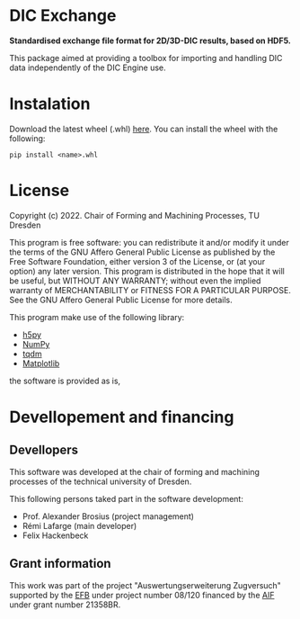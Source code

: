 # DIC Exchange
**Standardised exchange file format for 2D/3D-DIC results, based on HDF5.**  

This package aimed at providing a toolbox for importing and handling DIC data
independently of the DIC Engine use.

# Instalation

Download the latest wheel (.whl) [here](https://github.com/tud-if-ff/DIC_Exchange/releases/latest).
You can install the wheel with the following:
 
`pip install <name>.whl`

# License

Copyright (c) 2022. Chair of Forming and Machining Processes, TU Dresden  

This program is free software: you can redistribute it and/or modify
it under the terms of the GNU Affero General Public License as
published by the Free Software Foundation, either version 3 of the
License, or (at your option) any later version.
This program is distributed in the hope that it will be useful,
but WITHOUT ANY WARRANTY; without even the implied warranty of
MERCHANTABILITY or FITNESS FOR A PARTICULAR PURPOSE.  See the
GNU Affero General Public License for more details.

This program make use of the following library:

* [h5py](https://github.com/h5py/h5py/blob/master/LICENSE) 
* [NumPy](https://numpy.org/doc/stable/license.html)
* [tqdm](https://pypi.org/project/tqdm/)
* [Matplotlib](https://matplotlib.org/stable/users/project/license.html)

the software is provided as is,


# Devellopement and financing

## Devellopers
This software was developed at the chair of forming and machining processes
of the technical university of Dresden.

This following persons taked part in the software development:

* Prof. Alexander Brosius (project management)
* Rémi Lafarge (main developer)
* Felix Hackenbeck


## Grant information
This work was part of the project "Auswertungserweiterung Zugversuch" 
supported by the [EFB](https://www.efb.de) under project number 08/120
financed by the [AIF](https://www.aif.de) under grant number 21358BR.



